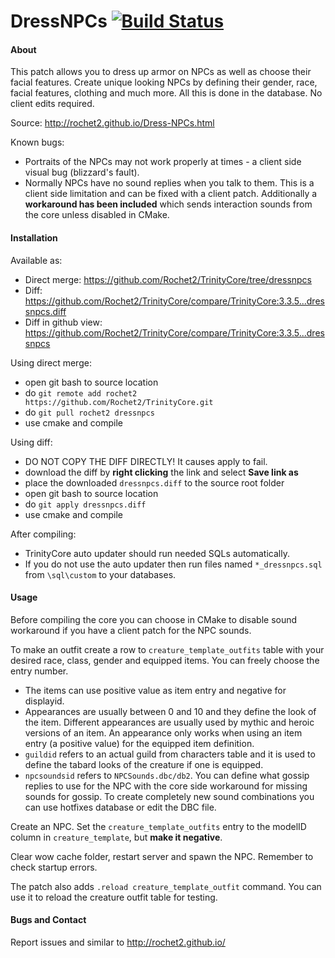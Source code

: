 # DressNPCs [![Build Status](https://travis-ci.org/Rochet2/TrinityCore.svg?branch=dressnpcs)](https://travis-ci.org/Rochet2/TrinityCore)

#### About
This patch allows you to dress up armor on NPCs as well as choose their facial features.
Create unique looking NPCs by defining their gender, race, facial features, clothing and much more.
All this is done in the database. No client edits required.

Source: http://rochet2.github.io/Dress-NPCs.html

Known bugs:
- Portraits of the NPCs may not work properly at times - a client side visual bug (blizzard's fault).
- Normally NPCs have no sound replies when you talk to them. This is a client side limitation and can be fixed with a client patch. Additionally a **workaround has been included** which sends interaction sounds from the core unless disabled in CMake.

#### Installation

Available as:
- Direct merge: https://github.com/Rochet2/TrinityCore/tree/dressnpcs
- Diff: https://github.com/Rochet2/TrinityCore/compare/TrinityCore:3.3.5...dressnpcs.diff
- Diff in github view: https://github.com/Rochet2/TrinityCore/compare/TrinityCore:3.3.5...dressnpcs

Using direct merge:
- open git bash to source location
- do `git remote add rochet2 https://github.com/Rochet2/TrinityCore.git`
- do `git pull rochet2 dressnpcs`
- use cmake and compile

Using diff:
- DO NOT COPY THE DIFF DIRECTLY! It causes apply to fail.
- download the diff by __right clicking__ the link and select __Save link as__
- place the downloaded `dressnpcs.diff` to the source root folder
- open git bash to source location
- do `git apply dressnpcs.diff`
- use cmake and compile

After compiling:
- TrinityCore auto updater should run needed SQLs automatically.
- If you do not use the auto updater then run files named `*_dressnpcs.sql` from `\sql\custom` to your databases.

#### Usage
Before compiling the core you can choose in CMake to disable sound workaround if you have a client patch for the NPC sounds.

To make an outfit create a row to `creature_template_outfits` table with your desired race, class, gender and equipped items. You can freely choose the entry number.
- The items can use positive value as item entry and negative for displayid.
- Appearances are usually between 0 and 10 and they define the look of the item. Different appearances are usually used by mythic and heroic versions of an item. An appearance only works when using an item entry (a positive value) for the equipped item definition.
- `guildid` refers to an actual guild from characters table and it is used to define the tabard looks of the creature if one is equipped.
- `npcsoundsid` refers to `NPCSounds.dbc/db2`. You can define what gossip replies to use for the NPC with the core side workaround for missing sounds for gossip. To create completely new sound combinations you can use hotfixes database or edit the DBC file.

Create an NPC. Set the `creature_template_outfits` entry to the modelID column in `creature_template`, but __make it negative__.

Clear wow cache folder, restart server and spawn the NPC. Remember to check startup errors.

The patch also adds `.reload creature_template_outfit` command. You can use it to reload the creature outfit table for testing.

#### Bugs and Contact
Report issues and similar to http://rochet2.github.io/
